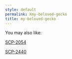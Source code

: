 ```yaml
---
style: default
permalink: Xmy-beloved-gecko
title: my-beloved-gecko
---
```

You may also like:

[SCP-2054](http://scp-wiki.net/scp-2054)

[SCP-2440](http://scp-wiki.net/scp-2440)
